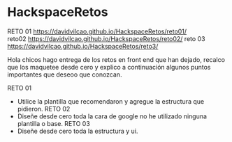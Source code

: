 # HackspaceRetos
RETO 01 https://davidvilcao.github.io/HackspaceRetos/reto01/  
reto02 https://davidvilcao.github.io/HackspaceRetos/reto02/ 
reto 03 https://davidvilcao.github.io/HackspaceRetos/reto3/

Hola chicos hago entrega de los retos en front end que han dejado, recalco que los maquetee desde cero y explico a continuación
algunos puntos importantes que deseoo que conozcan. 

RETO 01 
- Utilice la plantilla que recomendaron y agregue la estructura que pidieron.
RETO 02 
- Diseñe desde cero toda la cara de google no he utilizado ninguna plantilla o base.
RETO 03
- Diseñe desde cero toda la estructura y ui. 
